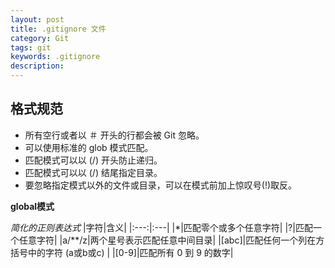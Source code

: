 ```yaml
---
layout: post
title: .gitignore 文件
category: Git
tags: git
keywords: .gitignore
description:
---
```


## 格式规范

- 所有空行或者以 ＃ 开头的行都会被 Git 忽略。
- 可以使用标准的 glob 模式匹配。
- 匹配模式可以以 (/) 开头防止递归。
- 匹配模式可以以 (/) 结尾指定目录。
- 要忽略指定模式以外的文件或目录，可以在模式前加上惊叹号(!)取反。

**global模式**

*简化的正则表达式*
|字符|含义|
|:---:|:---|
|*|匹配零个或多个任意字符|
|?|匹配一个任意字符|
|a/**/z|两个星号表示匹配任意中间目录|
|[abc]|匹配任何一个列在方括号中的字符 (a或b或c) |
|[0-9]|匹配所有 0 到 9 的数字|